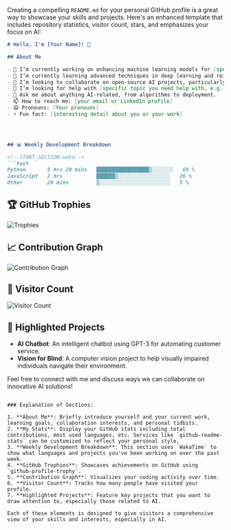 Creating a compelling `README.md` for your personal GitHub profile is a great way to showcase your skills and projects. Here's an enhanced template that includes repository statistics, visitor count, stars, and emphasizes your focus on AI:

```markdown
# Hello, I'm [Your Name]! 👋

## About Me

- 🔭 I’m currently working on enhancing machine learning models for [specific application or project].
- 🌱 I’m currently learning advanced techniques in deep learning and reinforcement learning.
- 👯 I’m looking to collaborate on open-source AI projects, particularly those focused on [specific interests, e.g., natural language processing, computer vision].
- 🤔 I’m looking for help with [specific topic you need help with, e.g., optimizing neural networks].
- 💬 Ask me about anything AI-related, from algorithms to deployment.
- 📫 How to reach me: [your email or LinkedIn profile]
- 😄 Pronouns: [Your pronouns]
- ⚡ Fun fact: [interesting detail about you or your work]




## 📊 Weekly Development Breakdown

<!--START_SECTION:waka-->
```text
Python       5 hrs 20 mins   █████████████████▒░░░░░░░   69 % 
JavaScript   2 hrs           ██████▒░░░░░░░░░░░░░░░░░   26 % 
Other        20 mins         ▒░░░░░░░░░░░░░░░░░░░░░░░   5 %
```
<!--END_SECTION:waka-->

## 🏆 GitHub Trophies

![Trophies](https://github-profile-trophy.vercel.app/?username=ksjpswaroop&theme=nord&no-frame=true)

## 📈 Contribution Graph

![Contribution Graph](https://activity-graph.herokuapp.com/graph?username=ksjpswaroop&theme=react-dark)

## 👀 Visitor Count

![Visitor Count](https://profile-counter.glitch.me/ksjpswaroop/count.svg)

## 🌟 Highlighted Projects

- **AI Chatbot**: An intelligent chatbot using GPT-3 for automating customer service.
- **Vision for Blind**: A computer vision project to help visually impaired individuals navigate their environment.

Feel free to connect with me and discuss ways we can collaborate on innovative AI solutions!
```

### Explanation of Sections:

1. **About Me**: Briefly introduce yourself and your current work, learning goals, collaboration interests, and personal tidbits.
2. **My Stats**: Display your GitHub stats including total contributions, most used languages, etc. Services like `github-readme-stats` can be customized to reflect your personal style.
3. **Weekly Development Breakdown**: This section uses `WakaTime` to show what languages and projects you've been working on over the past week.
4. **GitHub Trophies**: Showcases achievements on GitHub using `github-profile-trophy`.
5. **Contribution Graph**: Visualizes your coding activity over time.
6. **Visitor Count**: Tracks how many people have visited your profile.
7. **Highlighted Projects**: Feature key projects that you want to draw attention to, especially those related to AI.

Each of these elements is designed to give visitors a comprehensive view of your skills and interests, especially in AI.
